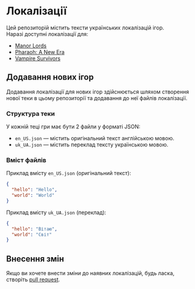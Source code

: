 # Локалізації
Цей репозиторій містить тексти українських локалізацій ігор.  
Наразі доступні локалізації для:

- [Manor Lords](manor_lords/)
- [Pharaoh: A New Era](pharaoh_a_new_era/)
- [Vampire Survivors](vampire_survivors/)

## Додавання нових ігор
Додавання локалізації для нових ігор здійснюється шляхом створення нової теки в цьому репозиторії та додавання до неї файлів локалізації.

### Структура теки
У кожній теці гри має бути 2 файли у форматі JSON:

- `en_US.json` — містить оригінальний текст англійською мовою.
- `uk_UA.json` — містить переклад тексту українською мовою.

### Вміст файлів
Приклад вмісту `en_US.json` (оригінальний текст):

```json
{
  "hello": "Hello",
  "world": "World"
}
```

Приклад вмісту `uk_UA.json` (переклад):

```json
{
  "hello": "Вітаю",
  "world": "Світ"
}
```

## Внесення змін

Якщо ви хочете внести зміни до наявних локалізацій, будь ласка, створіть [pull request](https://github.com/Ukrainify/localizations/pulls).